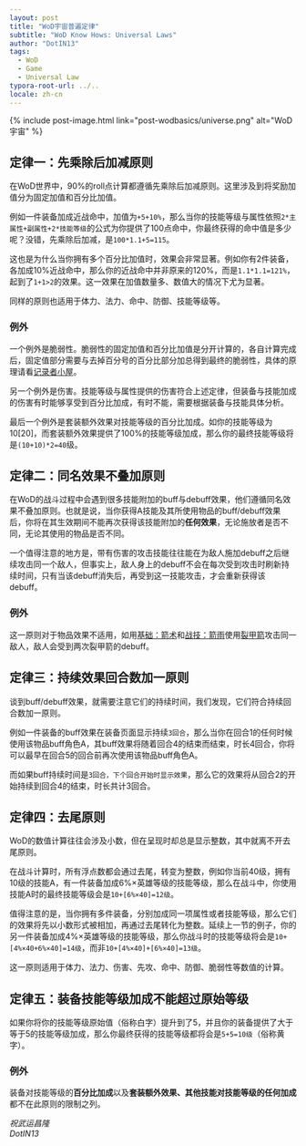 ```yaml
---
layout: post
title: "WoD宇宙普遍定律"
subtitle: "WoD Know Hows: Universal Laws"
author: "DotIN13"
tags:
  - WoD
  - Game
  - Universal Law
typora-root-url: ../..
locale: zh-cn
---
```


{% include post-image.html link="post-wodbasics/universe.png" alt="WoD宇宙" %}

## 定律一：先乘除后加减原则

在WoD世界中，90%的roll点计算都遵循先乘除后加减原则。这里涉及到将奖励加值分为固定加值和百分比加值。

例如一件装备加成近战命中，加值为`+5+10%`，那么当你的技能等级与属性依照`2*主属性+副属性+2*技能等级`的公式为你提供了100点命中，你最终获得的命中值是多少呢？没错，先乘除后加减，是`100*1.1+5=115`。

这也是为什么当你拥有多个百分比加值时，效果会非常显著。例如你有2件装备，各加成10%近战命中，那么你的近战命中并非原来的120%，而是`1.1*1.1=121%`，起到了`1+1>2`的效果。这一效果在加值数量多、数值大的情况下尤为显著。

同样的原则也适用于体力、法力、命中、防御、技能等级等。

### 例外

一个例外是脆弱性。脆弱性的固定加值和百分比加值是分开计算的，各自计算完成后，固定值部分需要与去掉百分号的百分比部分加总得到最终的脆弱性，具体的原理请看[记录者小屋](http://canto.world-of-dungeons.org/wod/spiel/forum/viewtopic.php?id=1440733&board=kein)。

另一个例外是伤害。技能等级与属性提供的伤害符合上述定律，但装备与技能加成的伤害有时能够享受到百分比加成，有时不能，需要根据装备与技能具体分析。

最后一个例外是套装额外效果对技能等级的百分比加成。如你的技能等级为10[20]，而套装额外效果提供了100%的技能等级加成，那么你的最终技能等级将是`(10+10)*2=40`级。

## 定律二：同名效果不叠加原则

在WoD的战斗过程中会遇到很多技能附加的buff与debuff效果，他们遵循同名效果不叠加原则。也就是说，当你获得A技能及其所使用物品的buff/debuff效果后，你将在其生效期间不能再次获得该技能附加的**任何效果**，无论施放者是否不同，无论其使用的物品是否不同。

一个值得注意的地方是，带有伤害的攻击技能往往能在为敌人施加debuff之后继续攻击同一个敌人，但事实上，敌人身上的debuff不会在每次受到攻击时刷新持续时间，只有当该debuff消失后，再受到这一技能攻击，才会重新获得该debuff。

### 例外

这一原则对于物品效果不适用，如用[基础：箭术](http://canto.world-of-dungeons.org/wod/spiel/hero/skill.php?name=%E5%9F%BA%E7%A1%80%EF%BC%9A%E7%AE%AD%E6%9C%AF)和[战技：箭雨](http://canto.world-of-dungeons.org/wod/spiel/hero/skill.php?name=%E6%88%98%E6%8A%80%EF%BC%9A%E7%AE%AD%E9%9B%A8)使用[裂甲箭](http://canto.world-of-dungeons.org/wod/spiel/hero/item.php?name=%E8%A3%82%E7%94%B2%E7%AE%AD)攻击同一敌人，敌人会受到两次裂甲箭的debuff。

## 定律三：持续效果回合数加一原则

谈到buff/debuff效果，就需要注意它们的持续时间，我们发现，它们符合持续回合数加一原则。

例如一件装备的buff效果在装备页面显示持续`3回合`，那么当你在回合1的任何时候使用该物品buff角色A，其buff效果将随着回合4的结束而结束，时长4回合，你将可以最早在回合5的回合前再次使用该物品buff角色A。

而如果buff持续时间是`3回合，下个回合开始时显示效果`，那么它的效果将从回合2的开始持续到回合4的结束，时长共计3回合。

## 定律四：去尾原则

WoD的数值计算往往会涉及小数，但在呈现时却总是显示整数，其中就离不开去尾原则。

在战斗计算时，所有浮点数都会通过去尾，转变为整数，例如你当前40级，拥有10级的技能A，有一件装备加成6%×英雄等级的技能等级，那么在战斗中，你使用技能A时的最终技能等级会是`10+[6%×40]=12级`。

值得注意的是，当你拥有多件装备，分别加成同一项属性或者技能等级，那么它们的效果将先以小数形式被相加，再通过去尾转化为整数。延续上一节的例子，你的另一件装备加成4%×英雄等级的技能等级，那么你战斗时的技能等级将会是`10+[4%×40+6%×40]=14级`，而非`10+[4%×40]+[6%×40]=13级`。

这一原则适用于体力、法力、伤害、先攻、命中、防御、脆弱性等数值的计算。

## 定律五：装备技能等级加成不能超过原始等级

如果你将你的技能等级原始值（俗称白字）提升到了5，并且你的装备提供了大于等于5的技能等级加成，那么你最终获得的技能等级都将会是`5+5=10级`（俗称黄字）。

### 例外

装备对技能等级的**百分比加成**以及**套装额外效果、其他技能对技能等级的任何加成**都不在此原则的限制之列。



*祝武运昌隆  
DotIN13*